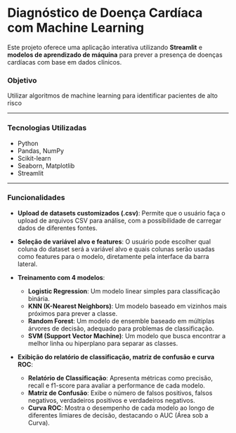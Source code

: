 # Diagnóstico de Doença Cardíaca com Machine Learning

Este projeto oferece uma aplicação interativa utilizando **Streamlit** e **modelos de aprendizado de máquina** para prever a presença de doenças cardíacas com base em dados clínicos. 

###  Objetivo

Utilizar algoritmos de machine learning para identificar pacientes de alto risco

---

### Tecnologias Utilizadas

- Python
- Pandas, NumPy
- Scikit-learn
- Seaborn, Matplotlib
- Streamlit

---

### Funcionalidades

- **Upload de datasets customizados (.csv)**: Permite que o usuário faça o upload de arquivos CSV para análise, com a possibilidade de carregar dados de diferentes fontes.

- **Seleção de variável alvo e features**: O usuário pode escolher qual coluna do dataset será a variável alvo e quais colunas serão usadas como features para o modelo, diretamente pela interface da barra lateral.

- **Treinamento com 4 modelos**:
  - **Logistic Regression**: Um modelo linear simples para classificação binária.
  - **KNN (K-Nearest Neighbors)**: Um modelo baseado em vizinhos mais próximos para prever a classe.
  - **Random Forest**: Um modelo de ensemble baseado em múltiplas árvores de decisão, adequado para problemas de classificação.
  - **SVM (Support Vector Machine)**: Um modelo que busca encontrar a melhor linha ou hiperplano para separar as classes.
    
- **Exibição do relatório de classificação, matriz de confusão e curva ROC**:
  - **Relatório de Classificação**: Apresenta métricas como precisão, recall e f1-score para avaliar a performance de cada modelo.
  - **Matriz de Confusão**: Exibe o número de falsos positivos, falsos negativos, verdadeiros positivos e verdadeiros negativos.
  - **Curva ROC**: Mostra o desempenho de cada modelo ao longo de diferentes limiares de decisão, destacando o AUC (Área sob a Curva).

